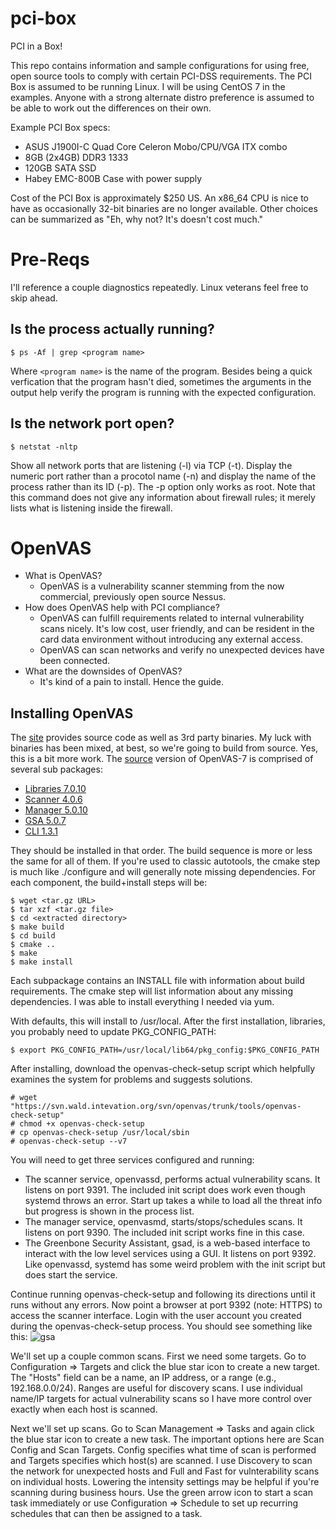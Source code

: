 # pci-box
PCI in a Box!

This repo contains information and sample configurations for using
free, open source tools to comply with certain PCI-DSS requirements.
The PCI Box is assumed to be running Linux. I will be using CentOS
7 in the examples. Anyone with a strong alternate distro preference 
is assumed to be able to work out the differences on their own.

Example PCI Box specs:
* ASUS J1900I-C Quad Core Celeron Mobo/CPU/VGA ITX combo
* 8GB (2x4GB) DDR3 1333
* 120GB SATA SSD
* Habey EMC-800B Case with power supply

Cost of the PCI Box is approximately $250 US. An x86_64 CPU is
nice to have as occasionally 32-bit binaries are no longer 
available. Other choices can be summarized as "Eh, why not? It's
doesn't cost much."

# Pre-Reqs
I'll reference a couple diagnostics repeatedly. Linux veterans feel free to skip ahead.
## Is the process actually running?
```
$ ps -Af | grep <program name>
```
Where ```<program name>``` is the name of the program. Besides being a quick verfication that the program hasn't died, sometimes the arguments in the output help verify the program is running with the expected configuration.

## Is the network port open?
```
$ netstat -nltp
```
Show all network ports that are listening (-l) via TCP (-t). Display the numeric port rather than a procotol name (-n) and display the name of the process rather than its ID (-p). The -p option only works as root. Note that this command does not give any information about firewall rules; it merely lists what is listening inside the firewall.

# OpenVAS
* What is OpenVAS?
  * OpenVAS is a vulnerability scanner stemming from the now commercial, previously open source Nessus.
* How does OpenVAS help with PCI compliance?
  * OpenVAS can fulfill requirements related to internal vulnerability scans nicely. It's low cost, user friendly, and can be resident in the card data environment without introducing any external access.
  * OpenVAS can scan networks and verify no unexpected devices have been connected.
* What are the downsides of OpenVAS?
  * It's kind of a pain to install. Hence the guide.

## Installing OpenVAS
The [site](http://www.openvas.org/download.html) provides source code as well as 3rd party binaries. My luck with binaries has been mixed, at best, so we're going to build from source. Yes, this is a bit more work. The [source](http://www.openvas.org/install-source.html) version of OpenVAS-7 is comprised of several sub packages:
* [Libraries 7.0.10](http://wald.intevation.org/frs/download.php/2031/openvas-libraries-7.0.10.tar.gz)
* [Scanner 4.0.6](http://wald.intevation.org/frs/download.php/1959/openvas-scanner-4.0.6.tar.gz)
* [Manager 5.0.10](http://wald.intevation.org/frs/download.php/2035/openvas-manager-5.0.10.tar.gz)
* [GSA 5.0.7](http://wald.intevation.org/frs/download.php/2039/greenbone-security-assistant-5.0.7.tar.gz)
* [CLI 1.3.1](http://wald.intevation.org/frs/download.php/1803/openvas-cli-1.3.1.tar.gz)

They should be installed in that order. The build sequence is more or less the same for all of them. If you're used to classic autotools, the cmake step is much like ./configure and will generally note missing dependencies. For each component, the build+install steps will be:
```
$ wget <tar.gz URL>
$ tar xzf <tar.gz file>
$ cd <extracted directory>
$ make build
$ cd build
$ cmake ..
$ make
$ make install
```
Each subpackage contains an INSTALL file with information about build requirements. The cmake step will list information about any missing dependencies. I was able to install everything I needed via yum.

With defaults, this will install to /usr/local. After the first installation, libraries, you probably need to update PKG_CONFIG_PATH:
```
$ export PKG_CONFIG_PATH=/usr/local/lib64/pkg_config:$PKG_CONFIG_PATH
```

After installing, download the openvas-check-setup script which helpfully examines the system for problems and suggests solutions.
```
# wget "https://svn.wald.intevation.org/svn/openvas/trunk/tools/openvas-check-setup"
# chmod +x openvas-check-setup
# cp openvas-check-setup /usr/local/sbin
# openvas-check-setup --v7
```
You will need to get three services configured and running:
* The scanner service, openvassd, performs actual vulnerability scans. It listens on port 9391. The included init script does work even though systemd throws an error. Start up takes a while to load all the threat info but progress is shown in the process list.
* The manager service, openvasmd, starts/stops/schedules scans. It listens on port 9390. The included init script works fine in this case.
* The Greenbone Security Assistant, gsad, is a web-based interface to interact with the low level services using a GUI. It listens on port 9392. Like openvassd, systemd has some weird problem with the init script but does start the service.

Continue running openvas-check-setup and following its directions until it runs without any errors. Now point a browser at port 9392 (note: HTTPS) to access the scanner interface. Login with the user account you created during the openvas-check-setup process. You should see something like this:
![gsa](https://cloud.githubusercontent.com/assets/426966/7637286/74371770-fa32-11e4-81ae-53a928b6ec5e.png)

We'll set up a couple common scans. First we need some targets. Go to Configuration => Targets and click the blue star icon to create a new target. The "Hosts" field can be a name, an IP address, or a range (e.g., 192.168.0.0/24). Ranges are useful for discovery scans. I use individual name/IP targets for actual vulnerability scans so I have more control over exactly when each host is scanned.

Next we'll set up scans. Go to Scan Management => Tasks and again click the blue star icon to create a new task. The important options here are Scan Config and Scan Targets. Config specifies what time of scan is performed and Targets specifies which host(s) are scanned. I use Discovery to scan the network for unexpected hosts and Full and Fast for vulnterability scans on individual hosts. Lowering the intensity settings may be helpful if you're scanning during business hours. Use the green arrow icon to start a scan task immediately or use Configuration => Schedule to set up recurring schedules that can then be assigned to a task.
